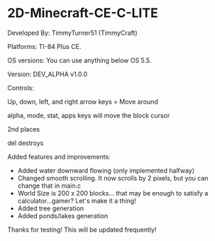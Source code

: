 # 2D-Minecraft-CE-C-LITE
Developed By: TimmyTurner51 (TimmyCraft)


Platforms: TI-84 Plus CE.

OS versions: You can use anything below OS 5.5.

Version: DEV_ALPHA v1.0.0


Controls:

Up, down, left, and right arrow keys = Move around

alpha, mode, stat, apps keys will move the block cursor

2nd places

del destroys

Added features and improvements:
 - Added water downward flowing (only implemented halfway)
 - Changed smooth scrolling. It now scrolls by 2 pixels, but you can change that in main.c
 - World Size is 200 x 200 blocks... that may be enough to satisfy a calculator...gamer? Let's make it a thing!
 - Added tree generation
 - Added ponds/lakes generation


Thanks for testing! This will be updated frequently!

